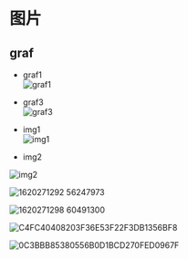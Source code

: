# 图片  

## graf

* graf1  
![graf1](https://user-images.githubusercontent.com/58176267/170658892-38cf94b2-0bbc-447f-9a91-92e3848b8729.png)

* graf3  
![graf3](https://user-images.githubusercontent.com/58176267/170658897-7eaccccd-8b9a-4f73-9775-4845232f82a7.png)


* img1  
![img1](https://user-images.githubusercontent.com/58176267/170659036-92490100-dd5f-4e7f-aca7-0973efada3a5.jpg)

* img2

![img2](https://user-images.githubusercontent.com/58176267/170659083-57986e4e-375f-47e3-a27a-d971bc40ca82.jpg)




![1620271292 56247973](https://user-images.githubusercontent.com/58176267/170658192-2ed645d2-1726-48bc-b877-b4aa62eab076.jpg)

![1620271298 60491300](https://user-images.githubusercontent.com/58176267/170658205-3a84abea-5b11-4b71-b2d2-949c1f499f78.jpg)

![C4FC40408203F36E53F22F3DB1356BF8](https://user-images.githubusercontent.com/58176267/170658237-e6b8d98d-9a35-427a-8d24-d263014439cb.jpg)

![0C3BBB85380556B0D1BCD270FED0967F](https://user-images.githubusercontent.com/58176267/170658251-0a480b17-5c2f-4dad-997d-f5c0ecc4058e.jpg)

